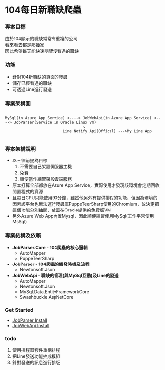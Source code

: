# 104每日新職缺爬蟲

### 專案目標
由於104顯示的職缺常常有重複的公司  
看來看去都是那幾家  
因此希望每天能快速閱覽沒看過的職缺

### 功能
* 針對104新職缺的頁面的爬蟲
* 儲存已經看過的職缺
* 可透過Line進行發送

### 專案架構圖
```

MySql(in Azure App Service) <----> JobWebApi(in Azure App Service) <----> JobParser(Service in Oracle Linux Vm)
                                   ↘
                          Line Notify Api(Offical) --->My Line App
                          
```

### 專案架構說明
* 以三個前提為目標
  1. 不需要自己架設伺服器主機
  2. 免費
  3. 順便當作練習架設雲端服務
* 原本打算全部都放在Azure App Service，實際使用才發現該環境會定期回收閒置程式的資源  
* 且每日CPU只能使用90分鐘，雖然他另外有提供排程的功能，但因為環境的因素該平台也無法運行爬蟲庫PuppeTeerSharp使用的Chromium，故決定把這個功能分別抽開，放置在Oracle提供的免費版VM  
* 另外Azure Web App內置Mysql，因此順便練習使用MySql(工作平常使用MsSql)

### 專案結構及依賴
* **JobParser.Core - 104爬蟲的核心邏輯**
  * AutoMapper
  * PuppeTeerSharp
* **JobParser - 104爬蟲的觸發時機及流程**
  * Newtonsoft.Json
* **JobWebApi - 職缺的管理(與MySql互動)及Line的發送**
  * AutoMapper
  * Newtonsoft.Json
  * MySql.Data.EntityFrameworkCore
  * Swashbuckle.AspNetCore
  
### Get Started
* [JobParser Install](/JobParserInstall.md)
* [JobWebApi Install](/JobWebApiInstall.md)

### todo
1. 使用排程器套件重構排程
2. 把Line發送功能抽成模組	
3. 針對發送的訊息進行排版	
